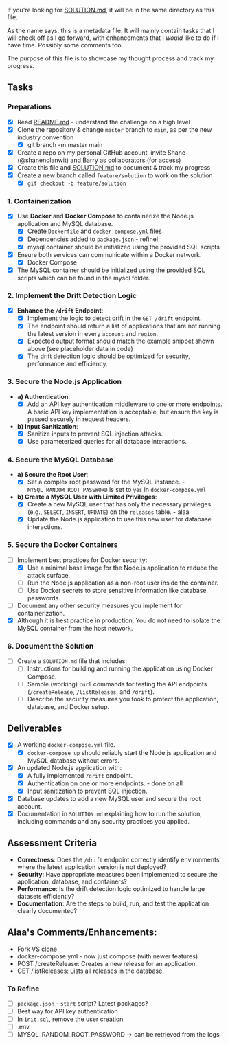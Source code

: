 If you're looking for [SOLUTION.md](./SOLUTION.md), it will be in the same directory as this file.

As the name says, this is a metadata file. It will mainly contain tasks that I will check off as I go forward, with enhancements that I _would_ like to do if I have time. Possibly some comments too. 

The purpose of this file is to showcase my thought process and track my progress.

## Tasks

### Preparations
- [x] Read [README.md](./README.md) - understand the challenge on a high level
- [x] Clone the repository & change `master` branch to `main`, as per the new industry convention
  - [x] git branch -m master main
- [x] Create a repo on my personal GitHub account, invite Shane (@shanenolanwit) and Barry as collaborators (for access)
- [x] Create this file and [SOLUTION.md](./SOLUTION.md) to document & track my progress
- [x] Create a new branch called `feature/solution` to work on the solution
  - [x] `git checkout -b feature/solution`

### 1. Containerization
- [x] Use **Docker** and **Docker Compose** to containerize the Node.js application and MySQL database.
  - [x] Create `Dockerfile` and `docker-compose.yml` files
  - [x] Dependencies added to `package.json` - refine!
  - [x] mysql container should be initialized using the provided SQL scripts
- [x] Ensure both services can communicate within a Docker network.
  - [x] Docker Compose 
- [x] The MySQL container should be initialized using the provided SQL scripts which can be found in the mysql folder.

### 2. Implement the Drift Detection Logic
- [x] **Enhance the `/drift` Endpoint**:
  - [x] Implement the logic to detect drift in the `GET /drift` endpoint.
  - [x] The endpoint should return a list of applications that are not running the latest version in every `account` and `region`.
  - [x] Expected output format should match the example snippet shown above (see placeholder data in code)
  - [x] The drift detection logic should be optimized for security, performance and efficiency.

### 3. Secure the Node.js Application
- **a) Authentication**:
  - [x] Add an API key authentication middleware to one or more endpoints. A basic API key implementation is acceptable, but ensure the key is passed securely in request headers.
- **b) Input Sanitization**:
  - [x] Sanitize inputs to prevent SQL injection attacks.
  - [x] Use parameterized queries for all database interactions.

### 4. Secure the MySQL Database
- **a) Secure the Root User**:
  - [x] Set a complex root password for the MySQL instance. - `MYSQL_RANDOM_ROOT_PASSWORD` is set to `yes` in `docker-compose.yml`
- **b) Create a MySQL User with Limited Privileges**:
  - [x] Create a new MySQL user that has only the necessary privileges (e.g., `SELECT`, `INSERT`, `UPDATE`) on the `releases` table. - alaa
  - [x] Update the Node.js application to use this new user for database interactions.

### 5. Secure the Docker Containers
- [ ] Implement best practices for Docker security:
  - [x] Use a minimal base image for the Node.js application to reduce the attack surface.
  - [ ] Run the Node.js application as a non-root user inside the container.
  - [ ] Use Docker secrets to store sensitive information like database passwords.
- [ ] Document any other security measures you implement for containerization.
- [x] Although it is best practice in production. You do not need to isolate the MySQL container from the host network.

### 6. Document the Solution
- [ ] Create a `SOLUTION.md` file that includes:
  - [ ] Instructions for building and running the application using Docker Compose.
  - [ ] Sample (working) `curl` commands for testing the API endpoints (`/createRelease`, `/listReleases`, and `/drift`).
  - [ ] Describe the security measures you took to protect the application, database, and Docker setup.

## Deliverables
- [x] A working `docker-compose.yml` file.
    - [x] `docker-compose up` should reliably start the Node.js application and MySQL database without errors.
- [x] An updated Node.js application with:
  - [x] A fully implemented `/drift` endpoint.
  - [x] Authentication on one or more endpoints. - done on all
  - [x] Input sanitization to prevent SQL injection.
- [x] Database updates to add a new MySQL user and secure the root account.
- [x] Documentation in `SOLUTION.md` explaining how to run the solution, including commands and any security practices you applied.

## Assessment Criteria
- **Correctness**: Does the `/drift` endpoint correctly identify environments where the latest application version is not deployed?
- **Security**: Have appropriate measures been implemented to secure the application, database, and containers?
- **Performance**: Is the drift detection logic optimized to handle large datasets efficiently?
- **Documentation**: Are the steps to build, run, and test the application clearly documented?




## Alaa's Comments/Enhancements:
- Fork VS clone
- docker-compose.yml - now just compose (with newer features)
- POST /createRelease: Creates a new release for an application.
- GET /listReleases: Lists all releases in the database.

### To Refine
- [ ] `package.json` - `start` script? Latest packages?
- [ ] Best way for API key authentication
- [ ] In `init.sql`, remove the user creation
- [ ] .env
- [ ] MYSQL_RANDOM_ROOT_PASSWORD -> can be retrieved from the logs